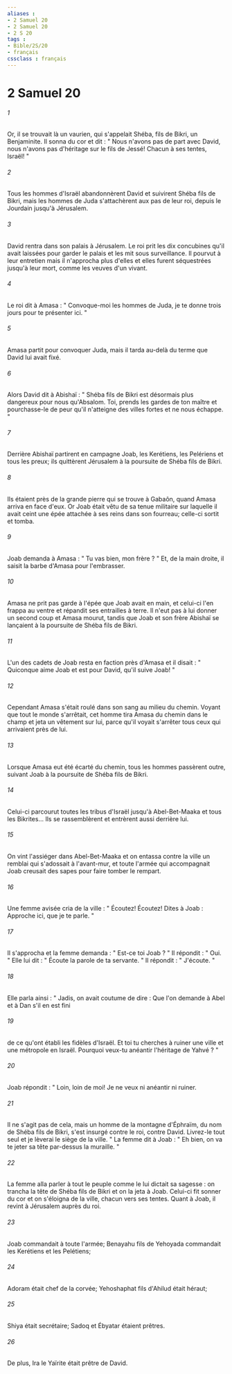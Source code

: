 ```yaml
---
aliases : 
- 2 Samuel 20
- 2 Samuel 20
- 2 S 20
tags : 
- Bible/2S/20
- français
cssclass : français
---
```


# 2 Samuel 20

###### 1
Or, il se trouvait là un vaurien, qui s'appelait Shéba, fils de Bikri, un Benjaminite. Il sonna du cor et dit : " Nous n'avons pas de part avec David, nous n'avons pas d'héritage sur le fils de Jessé! Chacun à ses tentes, Israël! " 
###### 2
Tous les hommes d'Israël abandonnèrent David et suivirent Shéba fils de Bikri, mais les hommes de Juda s'attachèrent aux pas de leur roi, depuis le Jourdain jusqu'à Jérusalem. 
###### 3
David rentra dans son palais à Jérusalem. Le roi prit les dix concubines qu'il avait laissées pour garder le palais et les mit sous surveillance. Il pourvut à leur entretien mais il n'approcha plus d'elles et elles furent séquestrées jusqu'à leur mort, comme les veuves d'un vivant. 
###### 4
Le roi dit à Amasa : " Convoque-moi les hommes de Juda, je te donne trois jours pour te présenter ici. " 
###### 5
Amasa partit pour convoquer Juda, mais il tarda au-delà du terme que David lui avait fixé. 
###### 6
Alors David dit à Abishaï : " Shéba fils de Bikri est désormais plus dangereux pour nous qu'Absalom. Toi, prends les gardes de ton maître et pourchasse-le de peur qu'il n'atteigne des villes fortes et ne nous échappe. " 
###### 7
Derrière Abishaï partirent en campagne Joab, les Kerétiens, les Pelériens et tous les preux; ils quittèrent Jérusalem à la poursuite de Shéba fils de Bikri. 
###### 8
Ils étaient près de la grande pierre qui se trouve à Gabaôn, quand Amasa arriva en face d'eux. Or Joab était vêtu de sa tenue militaire sur laquelle il avait ceint une épée attachée à ses reins dans son fourreau; celle-ci sortit et tomba. 
###### 9
Joab demanda à Amasa : " Tu vas bien, mon frère ? " Et, de la main droite, il saisit la barbe d'Amasa pour l'embrasser. 
###### 10
Amasa ne prit pas garde à l'épée que Joab avait en main, et celui-ci l'en frappa au ventre et répandit ses entrailles à terre. Il n'eut pas à lui donner un second coup et Amasa mourut, tandis que Joab et son frère Abishaï se lançaient à la poursuite de Shéba fils de Bikri. 
###### 11
L'un des cadets de Joab resta en faction près d'Amasa et il disait : " Quiconque aime Joab et est pour David, qu'il suive Joab! " 
###### 12
Cependant Amasa s'était roulé dans son sang au milieu du chemin. Voyant que tout le monde s'arrêtait, cet homme tira Amasa du chemin dans le champ et jeta un vêtement sur lui, parce qu'il voyait s'arrêter tous ceux qui arrivaient près de lui. 
###### 13
Lorsque Amasa eut été écarté du chemin, tous les hommes passèrent outre, suivant Joab à la poursuite de Shéba fils de Bikri. 
###### 14
Celui-ci parcourut toutes les tribus d'Israël jusqu'à Abel-Bet-Maaka et tous les Bikrites... Ils se rassemblèrent et entrèrent aussi derrière lui. 
###### 15
On vint l'assiéger dans Abel-Bet-Maaka et on entassa contre la ville un remblai qui s'adossait à l'avant-mur, et toute l'armée qui accompagnait Joab creusait des sapes pour faire tomber le rempart. 
###### 16
Une femme avisée cria de la ville : " Écoutez! Écoutez! Dites à Joab : Approche ici, que je te parle. " 
###### 17
Il s'approcha et la femme demanda : " Est-ce toi Joab ? " Il répondit : " Oui. " Elle lui dit : " Écoute la parole de ta servante. " Il répondit : " J'écoute. " 
###### 18
Elle parla ainsi : " Jadis, on avait coutume de dire : Que l'on demande à Abel et à Dan s'il en est fini 
###### 19
de ce qu'ont établi les fidèles d'Israël. Et toi tu cherches à ruiner une ville et une métropole en Israël. Pourquoi veux-tu anéantir l'héritage de Yahvé ? " 
###### 20
Joab répondit : " Loin, loin de moi! Je ne veux ni anéantir ni ruiner. 
###### 21
Il ne s'agit pas de cela, mais un homme de la montagne d'Éphraïm, du nom de Shéba fils de Bikri, s'est insurgé contre le roi, contre David. Livrez-le tout seul et je lèverai le siège de la ville. " La femme dit à Joab : " Eh bien, on va te jeter sa tête par-dessus la muraille. " 
###### 22
La femme alla parler à tout le peuple comme le lui dictait sa sagesse : on trancha la tête de Shéba fils de Bikri et on la jeta à Joab. Celui-ci fit sonner du cor et on s'éloigna de la ville, chacun vers ses tentes. Quant à Joab, il revint à Jérusalem auprès du roi. 
###### 23
Joab commandait à toute l'armée; Benayahu fils de Yehoyada commandait les Kerétiens et les Pelétiens; 
###### 24
Adoram était chef de la corvée; Yehoshaphat fils d'Ahilud était héraut; 
###### 25
Shiya était secrétaire; Sadoq et Ébyatar étaient prêtres. 
###### 26
De plus, Ira le Yaïrite était prêtre de David. 
